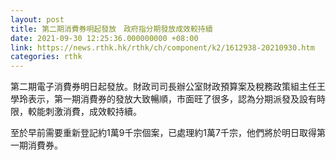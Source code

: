 ```yaml
---
layout: post
title: 第二期消費券明起發放　政府指分期發放成效較持續
date: 2021-09-30 12:25:36.000000000 +08:00
link: https://news.rthk.hk/rthk/ch/component/k2/1612938-20210930.htm
categories: rthk
---
```


第二期電子消費券明日起發放。財政司司長辦公室財政預算案及稅務政策組主任王學玲表示，第一期消費券的發放大致暢順，市面旺了很多，認為分期派發及設有時限，較能刺激消費，成效較持續。

至於早前需要重新登記約1萬9千宗個案，已處理約1萬7千宗，他們將於明日取得第一期消費券。
